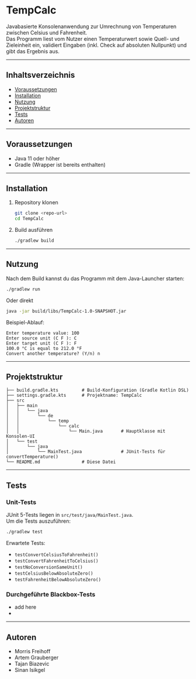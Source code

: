 # TempCalc

Javabasierte Konsolenanwendung zur Umrechnung von Temperaturen zwischen Celsius und Fahrenheit.  
Das Programm liest vom Nutzer einen Temperaturwert sowie Quell- und Zieleinheit ein, validiert Eingaben (inkl. Check auf absoluten Nullpunkt) und gibt das Ergebnis aus.

---

## Inhaltsverzeichnis

- [Voraussetzungen](#voraussetzungen)  
- [Installation](#installation)  
- [Nutzung](#nutzung)  
- [Projektstruktur](#projektstruktur)  
- [Tests](#tests)  
- [Autoren](#autoren)

---

## Voraussetzungen

- Java 11 oder höher  
- Gradle (Wrapper ist bereits enthalten)

---

## Installation

1. Repository klonen  
   ```bash
   git clone <repo-url>
   cd TempCalc
   ```
2. Build ausführen  
   ```bash
   ./gradlew build
   ```

---

## Nutzung

Nach dem Build kannst du das Programm mit dem Java-Launcher starten:

```bash
./gradlew run
```

Oder direkt

```bash
java -jar build/libs/TempCalc-1.0-SNAPSHOT.jar
```

Beispiel-Ablauf:

```
Enter temperature value: 100
Enter source unit (C F ): C
Enter target unit (C F ): F
100.0 °C is equal to 212.0 °F
Convert another temperature? (Y/n) n
```

---

## Projektstruktur

```
├── build.gradle.kts         # Build-Konfiguration (Gradle Kotlin DSL)
├── settings.gradle.kts      # Projektname: TempCalc
├── src
│   ├── main
│   │   └── java
│   │       └── de
│   │           └── temp
│   │               └── calc
│   │                   └── Main.java       # Hauptklasse mit Konsolen-UI
│   └── test
│       └── java
│           └── MainTest.java               # JUnit-Tests für convertTemperature()
└── README.md                # Diese Datei
```

---

## Tests

### Unit-Tests
JUnit 5-Tests liegen in `src/test/java/MainTest.java`.  
Um die Tests auszuführen:
```bash
./gradlew test
```

Erwartete Tests:
- `testConvertCelsiusToFahrenheit()`  
- `testConvertFahrenheitToCelsius()`  
- `testNoConversionSameUnit()`  
- `testCelsiusBelowAbsoluteZero()`  
- `testFahrenheitBelowAbsoluteZero()`  

### Durchgeführte Blackbox-Tests
- add here
- 
---

## Autoren

- Morris Freihoff  
- Artem Grauberger  
- Tajan Biazevic  
- Sinan Isikgel